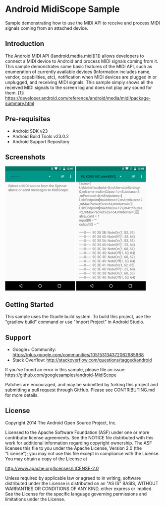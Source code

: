 
Android MidiScope Sample
===================================

Sample demonstrating how to use the MIDI API to receive and process MIDI signals coming from an
attached device.

Introduction
------------

The Android MIDI API ([android.media.midi][1]) allows developers to connect a MIDI device to Android
and process MIDI signals coming from it. This sample demonstrates some basic features of the MIDI
API, such as enumeration of currently available devices (Information includes name, vendor,
capabilities, etc), notification when MIDI devices are plugged in or unplugged, and receiving MIDI
signals. This sample simply shows all the received MIDI signals to the screen log and does not play
any sound for them.
[1]: https://developer.android.com/reference/android/media/midi/package-summary.html

Pre-requisites
--------------

- Android SDK v23
- Android Build Tools v23.0.2
- Android Support Repository

Screenshots
-------------

<img src="screenshots/1-main.png" height="400" alt="Screenshot"/> <img src="screenshots/2-signals.png" height="400" alt="Screenshot"/> 

Getting Started
---------------

This sample uses the Gradle build system. To build this project, use the
"gradlew build" command or use "Import Project" in Android Studio.

Support
-------

- Google+ Community: https://plus.google.com/communities/105153134372062985968
- Stack Overflow: http://stackoverflow.com/questions/tagged/android

If you've found an error in this sample, please file an issue:
https://github.com/googlesamples/android-MidiScope

Patches are encouraged, and may be submitted by forking this project and
submitting a pull request through GitHub. Please see CONTRIBUTING.md for more details.

License
-------

Copyright 2014 The Android Open Source Project, Inc.

Licensed to the Apache Software Foundation (ASF) under one or more contributor
license agreements.  See the NOTICE file distributed with this work for
additional information regarding copyright ownership.  The ASF licenses this
file to you under the Apache License, Version 2.0 (the "License"); you may not
use this file except in compliance with the License.  You may obtain a copy of
the License at

http://www.apache.org/licenses/LICENSE-2.0

Unless required by applicable law or agreed to in writing, software
distributed under the License is distributed on an "AS IS" BASIS, WITHOUT
WARRANTIES OR CONDITIONS OF ANY KIND, either express or implied.  See the
License for the specific language governing permissions and limitations under
the License.
